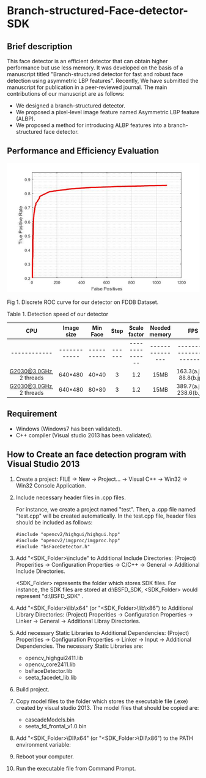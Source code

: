 # Branch-structured-Face-detector-SDK
## Brief description
This face detector is an efficient detector that can obtain higher performance but use less memory. It was developed on the basis of a manuscript titled "Branch-structured detector for fast and robust face detection using asymmetric LBP features". Recently, We have submitted the manuscript for publication in a peer-reviewed journal. The main contributions of our manuscript are as follows: 
- We designed a branch-structured detector.
- We proposed a pixel-level image feature named Asymmetric LBP feature (ALBP).
- We proposed a method for introducing ALBP features into a branch-structured face detector.
## Performance and Efficiency Evaluation
![Alt text](/Images/ROC.jpg  "Fig 1. Discrete ROC curve for our detector on FDDB Dataset.")

Fig 1. Discrete ROC curve for our detector on FDDB Dataset.

Table 1. Detection speed of our detector

|    CPU      | Image size | Min Face | Step | Scale factor | Needed memory | FPS                       |
|    :---:    | :---:      | :---:    | :---: | :---:       | :---:         | :---:                     |
| ------------|------------|----------|------|--------------|---------------|-------------------------- |
| G2030@3.0GHz, 2 threads | 640\*480    |  40\*40  | 3    |1.2        |15MB               | 163.3(a.jpg), 88.8(b.jpg) |
| G2030@3.0GHz, 2 threads | 640\*480    | 80\*80   | 3    |1.2        |15MB               | 389.7(a.jpg), 238.6(b.jpg) |



## Requirement
* Windows (Windows7 has been validated).
* C++ compiler (Visual studio 2013 has been validated).
## How to Create an face detection program with Visual Studio 2013
1. Create a project: FILE -> New -> Project... -> Visual C++ -> Win32 -> Win32 Console Application. 
2. Include necessary header files in .cpp files.

   For instance, we create a project named "test". Then, a .cpp file named "test.cpp" will be created automatically. In the test.cpp file, header files should be included as follows:
   
   <pre><code>#include "opencv2/highgui/highgui.hpp"
   #include "opencv2/imgproc/imgproc.hpp"
   #include "bsFaceDetector.h"</code></pre>
3. Add "<SDK_Folder>\include" to Additional Include Directories: (Project) Properities -> Configuration Properties -> C/C++ -> General -> Additional Include Directories.

   <SDK_Folder> represents the folder which stores SDK files. For instance, the SDK files are stored at d:\BSFD_SDK,  <SDK_Folder> would represent "d:\BSFD_SDK" .
  
4. Add "<SDK_Folder>\lib\x64" (or "<SDK_Folder>\lib\x86") to Additional Library Directories: (Project) Properities -> Configuration Properties -> Linker -> General -> Additional Libray Directories.
5. Add necessary Static Libraries to Additional Dependencies: (Project) Properities -> Configuration Properties -> Linker -> Input -> Additional Dependencies. The necessary Static Libraries are:
   * opencv_highgui2411.lib
   * opencv_core2411.lib
   * bsFaceDetector.lib
   * seeta_facedet_lib.lib
6. Build project.
7. Copy model files to the folder which stores the executable file (.exe) created by visual studio 2013. The model files that should be copied are:
   * cascadeModels.bin
   * seeta_fd_frontal_v1.0.bin
8. Add "<SDK_Folder>\Dll\x64" (or "<SDK_Folder>\Dll\x86") to the PATH environment variable: 
9. Reboot your computer.
10. Run the executable file from Command Prompt.
   
